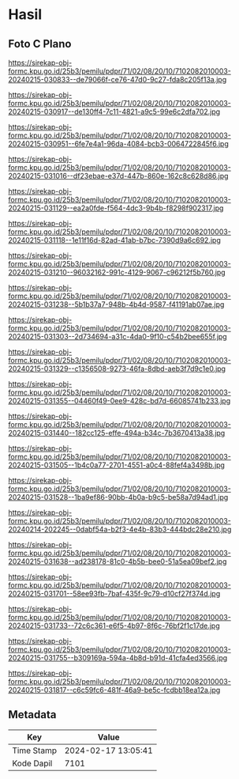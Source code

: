 # Hasil

## Foto C Plano

https://sirekap-obj-formc.kpu.go.id/25b3/pemilu/pdpr/71/02/08/20/10/7102082010003-20240215-030833--de79066f-ce76-47d0-9c27-fda8c205f13a.jpg

https://sirekap-obj-formc.kpu.go.id/25b3/pemilu/pdpr/71/02/08/20/10/7102082010003-20240215-030917--de130ff4-7c11-4821-a9c5-99e6c2dfa702.jpg

https://sirekap-obj-formc.kpu.go.id/25b3/pemilu/pdpr/71/02/08/20/10/7102082010003-20240215-030951--6fe7e4a1-96da-4084-bcb3-0064722845f6.jpg

https://sirekap-obj-formc.kpu.go.id/25b3/pemilu/pdpr/71/02/08/20/10/7102082010003-20240215-031016--df23ebae-e37d-447b-860e-162c8c628d86.jpg

https://sirekap-obj-formc.kpu.go.id/25b3/pemilu/pdpr/71/02/08/20/10/7102082010003-20240215-031129--ea2a0fde-f564-4dc3-9b4b-f8298f902317.jpg

https://sirekap-obj-formc.kpu.go.id/25b3/pemilu/pdpr/71/02/08/20/10/7102082010003-20240215-031118--1e11f16d-82ad-41ab-b7bc-7390d9a6c692.jpg

https://sirekap-obj-formc.kpu.go.id/25b3/pemilu/pdpr/71/02/08/20/10/7102082010003-20240215-031210--96032162-991c-4129-9067-c96212f5b760.jpg

https://sirekap-obj-formc.kpu.go.id/25b3/pemilu/pdpr/71/02/08/20/10/7102082010003-20240215-031238--5b1b37a7-948b-4b4d-9587-f41191ab07ae.jpg

https://sirekap-obj-formc.kpu.go.id/25b3/pemilu/pdpr/71/02/08/20/10/7102082010003-20240215-031303--2d734694-a31c-4da0-9f10-c54b2bee655f.jpg

https://sirekap-obj-formc.kpu.go.id/25b3/pemilu/pdpr/71/02/08/20/10/7102082010003-20240215-031329--c1356508-9273-46fa-8dbd-aeb3f7d9c1e0.jpg

https://sirekap-obj-formc.kpu.go.id/25b3/pemilu/pdpr/71/02/08/20/10/7102082010003-20240215-031355--04460f49-0ee9-428c-bd7d-66085741b233.jpg

https://sirekap-obj-formc.kpu.go.id/25b3/pemilu/pdpr/71/02/08/20/10/7102082010003-20240215-031440--182cc125-effe-494a-b34c-7b3670413a38.jpg

https://sirekap-obj-formc.kpu.go.id/25b3/pemilu/pdpr/71/02/08/20/10/7102082010003-20240215-031505--1b4c0a77-2701-4551-a0c4-88fef4a3498b.jpg

https://sirekap-obj-formc.kpu.go.id/25b3/pemilu/pdpr/71/02/08/20/10/7102082010003-20240215-031528--1ba9ef86-90bb-4b0a-b9c5-be58a7d94ad1.jpg

https://sirekap-obj-formc.kpu.go.id/25b3/pemilu/pdpr/71/02/08/20/10/7102082010003-20240214-202245--0dabf54a-b2f3-4e4b-83b3-444bdc28e210.jpg

https://sirekap-obj-formc.kpu.go.id/25b3/pemilu/pdpr/71/02/08/20/10/7102082010003-20240215-031638--ad238178-81c0-4b5b-bee0-51a5ea09bef2.jpg

https://sirekap-obj-formc.kpu.go.id/25b3/pemilu/pdpr/71/02/08/20/10/7102082010003-20240215-031701--58ee93fb-7baf-435f-9c79-d10cf27f374d.jpg

https://sirekap-obj-formc.kpu.go.id/25b3/pemilu/pdpr/71/02/08/20/10/7102082010003-20240215-031733--72c6c361-e6f5-4b97-8f6c-76bf2f1c17de.jpg

https://sirekap-obj-formc.kpu.go.id/25b3/pemilu/pdpr/71/02/08/20/10/7102082010003-20240215-031755--b309169a-594a-4b8d-b91d-41cfa4ed3566.jpg

https://sirekap-obj-formc.kpu.go.id/25b3/pemilu/pdpr/71/02/08/20/10/7102082010003-20240215-031817--c6c59fc6-481f-46a9-be5c-fcdbb18ea12a.jpg


## Metadata

| Key        | Value               |
| ---------- | ------------------- |
| Time Stamp | 2024-02-17 13:05:41 |
| Kode Dapil | 7101                |



